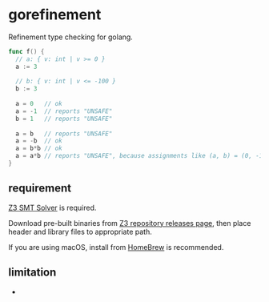 # gorefinement

Refinement type checking for golang.

```go
func f() {
  // a: { v: int | v >= 0 }
  a := 3
  
  // b: { v: int | v <= -100 }
  b := 3
  
  a = 0   // ok
  a = -1  // reports "UNSAFE"
  b = 1   // reports "UNSAFE"
  
  a = b   // reports "UNSAFE"
  a = -b  // ok
  a = b*b // ok
  a = a*b // reports "UNSAFE", because assignments like (a, b) = (0, -100) can violate condition
}
```

## requirement
[Z3 SMT Solver](https://github.com/Z3Prover/z3) is required.

Download pre-built binaries from [Z3 repository releases page](https://github.com/Z3Prover/z3/releases),
then place header and library files to appropriate path.

If you are using macOS, install from [HomeBrew](https://formulae.brew.sh/formula/z3) is recommended.

## limitation
- 
